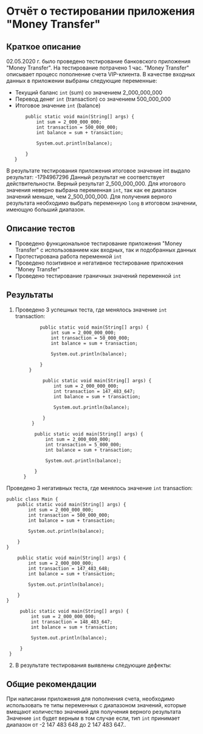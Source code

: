 # Отчёт о тестировании приложения "Money Transfer"

## Краткое описание

02.05.2020 г. было проведено тестирование банковского приложения "Money Transfer". 
На тестирование потрачено 1 час.
"Money Transfer" описывает процесс пополнение счета VIP-клиента.
В качестве входных данных в приложении выбраны следующие переменные:
* Текущий баланс ```int``` (sum)  со значением 2_000_000_000
* Перевод денег ```int``` (transaction) со значением 500_000_000
* Итоговое значение ```int``` (balance)

```public class Main {
       public static void main(String[] args) {
           int sum = 2_000_000_000;
           int transaction = 500_000_000;
           int balance = sum + transaction;
   
           System.out.println(balance);
   
       }
   }
```
В результате тестирования приложения итоговое значение int выдало результат: -1794967296
Данный результат не соответствует действительности. Верный результат 2_500_000_000. 
Для итогового значения неверно выбрана переменная ```int```, так как ее диапазон значений меньше, чем 2_500_000_000. Для получения верного результата необходимо выбрать переменную ```long``` в итоговом значении, имеющую больший диапазон.


## Описание тестов
* Проведено функциональное тестирование приложения "Money Transfer" с использованием как входных, так и подобранных данных
* Протестирована работа переменной ```int```
* Проведено позитивное и негативное тестирование приложения "Money Transfer"
* Проведено тестирование граничных значений переменной ```int```

## Результаты

1. Проведено 3 успешных теста, где менялось значение ```int``` transaction:
  
    ```public class Main {
             public static void main(String[] args) {
                 int sum = 2_000_000_000;
                 int transaction = 50_000_000;
                 int balance = sum + transaction;
         
                 System.out.println(balance);
         
             }
         }
      ``` 
    
   ```public class Main {
             public static void main(String[] args) {
                 int sum = 2_000_000_000;
                 int transaction = 147_483_647;
                 int balance = sum + transaction;
         
                 System.out.println(balance);
         
             }
         }
      ```
   ``` public class Main {
          public static void main(String[] args) {
              int sum = 2_000_000_000;
              int transaction = 5_000_000;
              int balance = sum + transaction;
      
              System.out.println(balance);
      
          }
      }
   ```
Проведено 3 негативных теста, где менялось значение ```int``` transaction:
    
    public class Main {
        public static void main(String[] args) {
            int sum = 2_000_000_000;
            int transaction = 500_000_000;
            int balance = sum + transaction;
    
            System.out.println(balance);
    
        }
    }

``` public class Main {
    public static void main(String[] args) {
        int sum = 2_000_000_000;
        int transaction = 147_483_648;
        int balance = sum + transaction;

        System.out.println(balance);

    }
}
```

``` public class Main {
     public static void main(String[] args) {
         int sum = 2_000_000_000;
         int transaction = 148_483_647;
         int balance = sum + transaction;
 
         System.out.println(balance);
 
     }
 }
```
2. В результате тестирования выявлены следующие дефекты:


## Общие рекомендации

При написании приложения для пополнения счета, необходимо использовать те типы переменных с диапазоном значений, которые вмещают количество значений для получения верного результата
Значение  ```int``` будет верным в том случае если, тип ```int```  принимает диапазон  от -2 147 483 648 до 2 147 483 647.. 